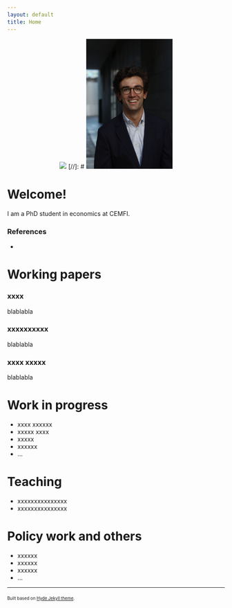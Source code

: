 ```yaml
---
layout: default
title: Home
---
```

<p align="center">
   <img width="200" height=auto src="/photos/PELLO (88).jpg">
   [//]: # <img width="200" height=auto src="/photos/PELLO (53).jpg"> 
</p>


# Welcome!

I am a PhD student in economics at CEMFI.

### References

- 

# Working papers

### xxxx

blablabla

### xxxxxxxxxx

blablabla

### xxxx xxxxx

blablabla


# Work in progress
- xxxx xxxxxx
- xxxxx xxxx
- xxxxx 
- xxxxxx
- ...

# Teaching
- xxxxxxxxxxxxxxx
- xxxxxxxxxxxxxxx

# Policy work and others
- xxxxxx
- xxxxxx
- xxxxxx
- ...


---
<sup><sub>Built based on [Hyde Jekyll theme](https://github.com/poole/hyde).<sub><sup>





